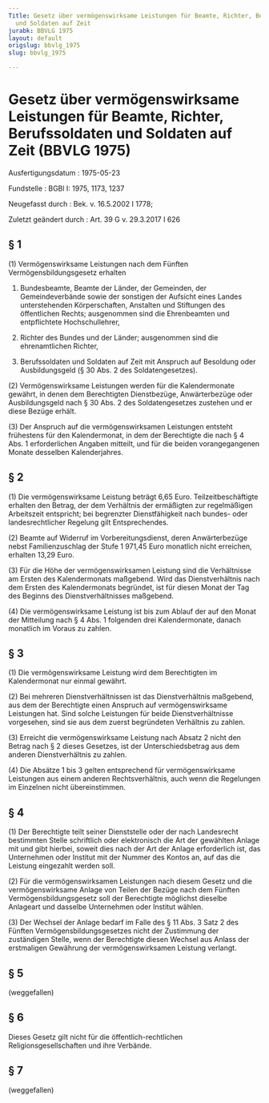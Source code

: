 ```yaml
---
Title: Gesetz über vermögenswirksame Leistungen für Beamte, Richter, Berufssoldaten
  und Soldaten auf Zeit
jurabk: BBVLG 1975
layout: default
origslug: bbvlg_1975
slug: bbvlg_1975

---
```


# Gesetz über vermögenswirksame Leistungen für Beamte, Richter, Berufssoldaten und Soldaten auf Zeit (BBVLG 1975)

Ausfertigungsdatum
:   1975-05-23

Fundstelle
:   BGBl I: 1975, 1173, 1237

Neugefasst durch
:   Bek. v. 16.5.2002 I 1778;

Zuletzt geändert durch
:   Art. 39 G v. 29.3.2017 I 626


## § 1

(1) Vermögenswirksame Leistungen nach dem Fünften Vermögensbildungsgesetz erhalten

1.  Bundesbeamte, Beamte der Länder, der Gemeinden, der Gemeindeverbände sowie der sonstigen der Aufsicht eines Landes unterstehenden Körperschaften, Anstalten und Stiftungen des öffentlichen Rechts; ausgenommen sind die Ehrenbeamten und entpflichtete Hochschullehrer,


2.  Richter des Bundes und der Länder; ausgenommen sind die ehrenamtlichen Richter,


3.  Berufssoldaten und Soldaten auf Zeit mit Anspruch auf Besoldung oder Ausbildungsgeld (§ 30 Abs. 2 des Soldatengesetzes).




(2) Vermögenswirksame Leistungen werden für die Kalendermonate gewährt, in denen dem Berechtigten Dienstbezüge, Anwärterbezüge oder Ausbildungsgeld nach § 30 Abs. 2 des Soldatengesetzes zustehen und er diese Bezüge erhält.

(3) Der Anspruch auf die vermögenswirksamen Leistungen entsteht frühestens für den Kalendermonat, in dem der Berechtigte die nach § 4 Abs. 1 erforderlichen Angaben mitteilt, und für die beiden vorangegangenen Monate desselben Kalenderjahres.


## § 2

(1) Die vermögenswirksame Leistung beträgt 6,65 Euro. Teilzeitbeschäftigte erhalten den Betrag, der dem Verhältnis der ermäßigten zur regelmäßigen Arbeitszeit entspricht; bei begrenzter Dienstfähigkeit nach bundes- oder landesrechtlicher Regelung gilt Entsprechendes.

(2) Beamte auf Widerruf im Vorbereitungsdienst, deren Anwärterbezüge nebst Familienzuschlag der Stufe 1 971,45 Euro monatlich nicht erreichen, erhalten 13,29 Euro.

(3) Für die Höhe der vermögenswirksamen Leistung sind die Verhältnisse am Ersten des Kalendermonats maßgebend. Wird das Dienstverhältnis nach dem Ersten des Kalendermonats begründet, ist für diesen Monat der Tag des Beginns des Dienstverhältnisses maßgebend.

(4) Die vermögenswirksame Leistung ist bis zum Ablauf der auf den Monat der Mitteilung nach § 4 Abs. 1 folgenden drei Kalendermonate, danach monatlich im Voraus zu zahlen.


## § 3

(1) Die vermögenswirksame Leistung wird dem Berechtigten im Kalendermonat nur einmal gewährt.

(2) Bei mehreren Dienstverhältnissen ist das Dienstverhältnis maßgebend, aus dem der Berechtigte einen Anspruch auf vermögenswirksame Leistungen hat. Sind solche Leistungen für beide Dienstverhältnisse vorgesehen, sind sie aus dem zuerst begründeten Verhältnis zu zahlen.

(3) Erreicht die vermögenswirksame Leistung nach Absatz 2 nicht den Betrag nach § 2 dieses Gesetzes, ist der Unterschiedsbetrag aus dem anderen Dienstverhältnis zu zahlen.

(4) Die Absätze 1 bis 3 gelten entsprechend für vermögenswirksame Leistungen aus einem anderen Rechtsverhältnis, auch wenn die Regelungen im Einzelnen nicht übereinstimmen.


## § 4

(1) Der Berechtigte teilt seiner Dienststelle oder der nach Landesrecht bestimmten Stelle schriftlich oder elektronisch die Art der gewählten Anlage mit und gibt hierbei, soweit dies nach der Art der Anlage erforderlich ist, das Unternehmen oder Institut mit der Nummer des Kontos an, auf das die Leistung eingezahlt werden soll.

(2) Für die vermögenswirksamen Leistungen nach diesem Gesetz und die vermögenswirksame Anlage von Teilen der Bezüge nach dem Fünften Vermögensbildungsgesetz soll der Berechtigte möglichst dieselbe Anlageart und dasselbe Unternehmen oder Institut wählen.

(3) Der Wechsel der Anlage bedarf im Falle des § 11 Abs. 3 Satz 2 des Fünften Vermögensbildungsgesetzes nicht der Zustimmung der zuständigen Stelle, wenn der Berechtigte diesen Wechsel aus Anlass der erstmaligen Gewährung der vermögenswirksamen Leistung verlangt.


## § 5

(weggefallen)


## § 6

Dieses Gesetz gilt nicht für die öffentlich-rechtlichen Religionsgesellschaften und ihre Verbände.


## § 7

(weggefallen)

